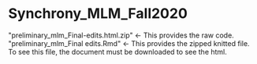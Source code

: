 # Synchrony_MLM_Fall2020
"preliminary_mlm_Final-edits.html.zip" <- This provides the raw code.
"preliminary_mlm_Final edits.Rmd" <- This provides the zipped knitted file. To see this file, the document must be downloaded to see the html.
